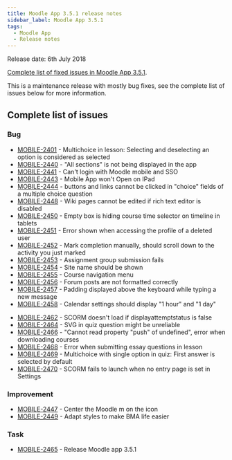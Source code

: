 ```yaml
---
title: Moodle App 3.5.1 release notes
sidebar_label: Moodle App 3.5.1
tags:
  - Moodle App
  - Release notes
---
```


Release date: 6th July 2018

[Complete list of fixed issues in Moodle App 3.5.1](https://moodle.atlassian.net/jira/secure/ReleaseNote.jspa?projectId=10070&version=16269).

This is a maintenance release with mostly bug fixes, see the complete list of issues below for more information.

## Complete list of issues

### Bug

- [MOBILE-2401](https://moodle.atlassian.net/browse/MOBILE-2401) - Multichoice in lesson: Selecting and deselecting an option is considered as selected
- [MOBILE-2440](https://moodle.atlassian.net/browse/MOBILE-2440) - "All sections" is not being displayed in the app
- [MOBILE-2441](https://moodle.atlassian.net/browse/MOBILE-2441) - Can't login with Moodle mobile and SSO
- [MOBILE-2443](https://moodle.atlassian.net/browse/MOBILE-2443) - Mobile App won't Open on IPad
- [MOBILE-2444](https://moodle.atlassian.net/browse/MOBILE-2444) - buttons and links cannot be clicked in "choice" fields of a multiple choice question
- [MOBILE-2448](https://moodle.atlassian.net/browse/MOBILE-2448) - Wiki pages cannot be edited if rich text editor is disabled
- [MOBILE-2450](https://moodle.atlassian.net/browse/MOBILE-2450) - Empty box is hiding course time selector on timeline in tablets
- [MOBILE-2451](https://moodle.atlassian.net/browse/MOBILE-2451) - Error shown when accessing the profile of a deleted user
- [MOBILE-2452](https://moodle.atlassian.net/browse/MOBILE-2452) - Mark completion manually, should scroll down to the activity you just marked
- [MOBILE-2453](https://moodle.atlassian.net/browse/MOBILE-2453) - Assignment group submission fails
- [MOBILE-2454](https://moodle.atlassian.net/browse/MOBILE-2454) - Site name should be shown
- [MOBILE-2455](https://moodle.atlassian.net/browse/MOBILE-2455) - Course navigation menu
- [MOBILE-2456](https://moodle.atlassian.net/browse/MOBILE-2456) - Forum posts are not formatted correctly
- [MOBILE-2457](https://moodle.atlassian.net/browse/MOBILE-2457) - Padding displayed above the keyboard while typing a new message
- [MOBILE-2458](https://moodle.atlassian.net/browse/MOBILE-2458) - Calendar settings should display "1 hour" and "1 day"
<!-- cspell:disable-next-line -->
- [MOBILE-2462](https://moodle.atlassian.net/browse/MOBILE-2462) - SCORM doesn't load if displayattemptstatus is false
- [MOBILE-2464](https://moodle.atlassian.net/browse/MOBILE-2464) - SVG in quiz question might be unreliable
- [MOBILE-2466](https://moodle.atlassian.net/browse/MOBILE-2466) -  "Cannot read property "push" of undefined", error when downloading courses
- [MOBILE-2468](https://moodle.atlassian.net/browse/MOBILE-2468) - Error when submitting essay questions in lesson
- [MOBILE-2469](https://moodle.atlassian.net/browse/MOBILE-2469) - Multichoice with single option in quiz: First answer is selected by default
- [MOBILE-2470](https://moodle.atlassian.net/browse/MOBILE-2470) - SCORM fails to launch when no entry page is set in Settings

### Improvement

- [MOBILE-2447](https://moodle.atlassian.net/browse/MOBILE-2447) - Center the Moodle m on the icon
- [MOBILE-2449](https://moodle.atlassian.net/browse/MOBILE-2449) - Adapt styles to make BMA life easier

### Task

- [MOBILE-2465](https://moodle.atlassian.net/browse/MOBILE-2465) - Release Moodle app 3.5.1
